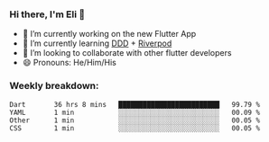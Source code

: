 ### Hi there, I'm Eli 👋
- 🔭 I’m currently working on the new Flutter App
- 🌱 I’m currently learning <a href="https://resocoder.com/2020/03/09/flutter-firebase-ddd-course-1-domain-driven-design-principles/">DDD</a> + <a href="https://riverpod.dev/">Riverpod</a>
- 🦄 I’m looking to collaborate with other flutter developers
- 😄 Pronouns: He/Him/His

### Weekly breakdown:
<!--START_SECTION:waka-->
```text
Dart       36 hrs 8 mins   █████████████████████████   99.79 % 
YAML       1 min           ░░░░░░░░░░░░░░░░░░░░░░░░░   00.09 % 
Other      1 min           ░░░░░░░░░░░░░░░░░░░░░░░░░   00.05 % 
CSS        1 min           ░░░░░░░░░░░░░░░░░░░░░░░░░   00.05 % 
```
<!--END_SECTION:waka-->
